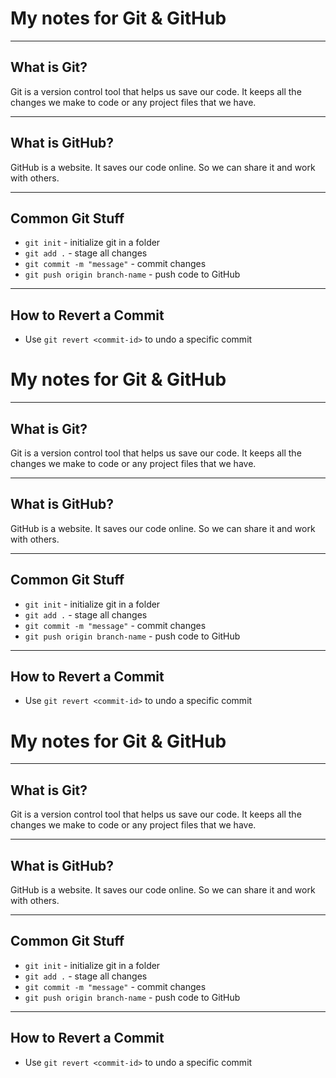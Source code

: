 # My notes for Git & GitHub

---

## What is Git?

Git is a version control tool that helps us save our code. It keeps all the changes we make to code or any project files that we have.

---

## What is GitHub?

GitHub is a website. It saves our code online. So we can share it and work with others.

---

## Common Git Stuff

- `git init` - initialize git in a folder
- `git add .` - stage all changes
- `git commit -m "message"` - commit changes
- `git push origin branch-name` - push code to GitHub

---

## How to Revert a Commit

- Use `git revert <commit-id>` to undo a specific commit
# My notes for Git & GitHub

---

## What is Git?

Git is a version control tool that helps us save our code. It keeps all the changes we make to code or any project files that we have.

---

## What is GitHub?

GitHub is a website. It saves our code online. So we can share it and work with others.

---

## Common Git Stuff

- `git init` - initialize git in a folder
- `git add .` - stage all changes
- `git commit -m "message"` - commit changes
- `git push origin branch-name` - push code to GitHub

---

## How to Revert a Commit

- Use `git revert <commit-id>` to undo a specific commit
# My notes for Git & GitHub

---

## What is Git?

Git is a version control tool that helps us save our code. It keeps all the changes we make to code or any project files that we have.

---

## What is GitHub?

GitHub is a website. It saves our code online. So we can share it and work with others.

---

## Common Git Stuff

- `git init` - initialize git in a folder
- `git add .` - stage all changes
- `git commit -m "message"` - commit changes
- `git push origin branch-name` - push code to GitHub

---

## How to Revert a Commit

- Use `git revert <commit-id>` to undo a specific commit
